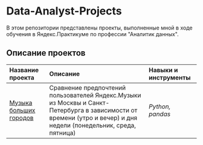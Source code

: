 # Data-Analyst-Projects

В этом репозитории представлены проекты, выполненные мной в ходе обучения в Яндекс.Практикуме по профессии "Аналитик данных".

## Описание проектов

| Название проекта | Описание | Навыки и инструменты | 
| :---------------------- | :---------------------- | :---------------------- |
| [Музыка больших городов](big-cities-music) | Сравнение предпочтений пользователей Яндекс.Музыки из Москвы и Санкт-Петербурга в зависимости от времени (утро и вечер) и дня недели (понедельник, среда, пятница)| *Python, pandas* |
